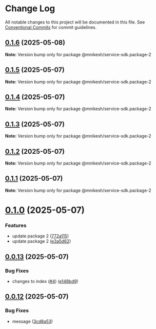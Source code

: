 # Change Log

All notable changes to this project will be documented in this file.
See [Conventional Commits](https://conventionalcommits.org) for commit guidelines.

## [0.1.6](https://github.com/nikeshmhr/lerna-package-exploration/compare/@mnikesh/service-sdk.package-2@0.1.5...@mnikesh/service-sdk.package-2@0.1.6) (2025-05-08)

**Note:** Version bump only for package @mnikesh/service-sdk.package-2






## [0.1.5](https://github.com/nikeshmhr/lerna-package-exploration/compare/@mnikesh/service-sdk.package-2@0.1.4...@mnikesh/service-sdk.package-2@0.1.5) (2025-05-07)

**Note:** Version bump only for package @mnikesh/service-sdk.package-2





## [0.1.4](https://github.com/nikeshmhr/lerna-package-exploration/compare/@mnikesh/service-sdk.package-2@0.1.3...@mnikesh/service-sdk.package-2@0.1.4) (2025-05-07)

**Note:** Version bump only for package @mnikesh/service-sdk.package-2





## [0.1.3](https://github.com/nikeshmhr/lerna-package-exploration/compare/@mnikesh/service-sdk.package-2@0.1.2...@mnikesh/service-sdk.package-2@0.1.3) (2025-05-07)

**Note:** Version bump only for package @mnikesh/service-sdk.package-2





## [0.1.2](https://github.com/nikeshmhr/lerna-package-exploration/compare/@mnikesh/service-sdk.package-2@0.1.1...@mnikesh/service-sdk.package-2@0.1.2) (2025-05-07)

**Note:** Version bump only for package @mnikesh/service-sdk.package-2





## [0.1.1](https://github.com/nikeshmhr/lerna-package-exploration/compare/@mnikesh/service-sdk.package-2@0.1.0...@mnikesh/service-sdk.package-2@0.1.1) (2025-05-07)

**Note:** Version bump only for package @mnikesh/service-sdk.package-2





# [0.1.0](https://github.com/nikeshmhr/lerna-package-exploration/compare/@mnikesh/service-sdk.package-2@0.0.13...@mnikesh/service-sdk.package-2@0.1.0) (2025-05-07)


### Features

* update package 2 ([772a115](https://github.com/nikeshmhr/lerna-package-exploration/commit/772a115481fc76103797b4f0bc70c78c5d0ca5d0))
* update package 2 ([e3a5d62](https://github.com/nikeshmhr/lerna-package-exploration/commit/e3a5d628e7a230b7dfa60cca19d6ab757cdc041f))





## [0.0.13](https://github.com/nikeshmhr/lerna-package-exploration/compare/@mnikesh/service-sdk.package-2@0.0.12...@mnikesh/service-sdk.package-2@0.0.13) (2025-05-07)


### Bug Fixes

* changes to index ([#4](https://github.com/nikeshmhr/lerna-package-exploration/issues/4)) ([e148bd9](https://github.com/nikeshmhr/lerna-package-exploration/commit/e148bd9bb1e5afc9f9524fc1bee71c44c2b58b3d))





## [0.0.12](https://github.com/nikeshmhr/lerna-package-exploration/compare/@mnikesh/service-sdk.package-2@0.0.11...@mnikesh/service-sdk.package-2@0.0.12) (2025-05-07)


### Bug Fixes

* message ([3cd8a53](https://github.com/nikeshmhr/lerna-package-exploration/commit/3cd8a533dc878508e6eb2cccab2a089d2face5b5))
